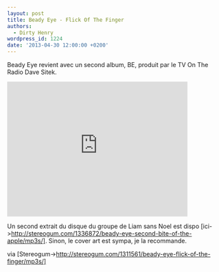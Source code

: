 ```yaml
---
layout: post
title: Beady Eye - Flick Of The Finger
authors:
  - Dirty Henry
wordpress_id: 1224
date: '2013-04-30 12:00:00 +0200'
---
```

Beady Eye revient avec un second album, BE, produit par le TV On The Radio Dave Sitek.

<iframe width="420" height="315" src="http://www.youtube.com/embed/UqJ-JCzH_xQ" frameborder="0" allowfullscreen></iframe>

Un second extrait du disque du groupe de Liam sans Noel est dispo [ici->http://stereogum.com/1336872/beady-eye-second-bite-of-the-apple/mp3s/]. Sinon, le cover art est sympa, je la recommande.

via [Stereogum->http://stereogum.com/1311561/beady-eye-flick-of-the-finger/mp3s/]
